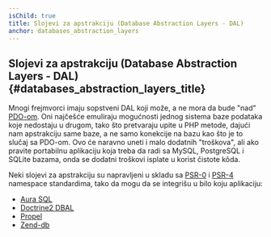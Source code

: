 ```yaml
---
isChild: true
title: Slojevi za apstrakciju (Database Abstraction Layers - DAL)
anchor: databases_abstraction_layers
---
```


## Slojevi za apstrakciju (Database Abstraction Layers - DAL) {#databases_abstraction_layers_title}

Mnogi frejmvorci imaju sopstveni DAL koji može, a ne mora da bude "nad" [PDO-om][1].
Oni najčešće emuliraju mogućnosti jednog sistema baze podataka koje nedostaju u drugom, tako što
pretvaraju upite u PHP metode, dajući nam apstrakciju same baze, a ne samo konekcije na bazu kao
što je to slučaj sa PDO-om. Ovo će naravno uneti i malo dodatnih "troškova", ali ako pravite portabilnu aplikaciju
koja treba da radi sa MySQL, PostgreSQL i SQLite bazama, onda se dodatni troškovi isplate u korist čistote kôda.

Neki slojevi za apstrakciju su napravljeni u skladu sa [PSR-0][psr0] i [PSR-4][psr4] namespace
standardima, tako da mogu da se integrišu u bilo koju aplikaciju:

* [Aura SQL][6]
* [Doctrine2 DBAL][2]
* [Propel][7]
* [Zend-db][4]


[1]: http://php.net/book.pdo
[2]: http://www.doctrine-project.org/projects/dbal.html
[4]: https://packages.zendframework.com/docs/latest/manual/en/index.html#zendframework/zend-db
[6]: https://github.com/auraphp/Aura.Sql
[7]: http://propelorm.org/
[psr0]: http://www.php-fig.org/psr/psr-0/
[psr4]: http://www.php-fig.org/psr/psr-4/
